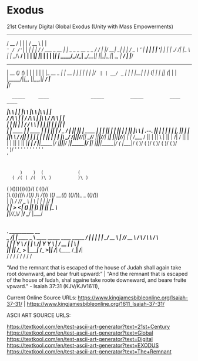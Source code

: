 # Exodus
21st Century Digital Global Exodus (Unity with Mass Empowerments)




_____  __      _     _____            _                    
/ __  \/  |    | |   /  __ \          | |                   
`' / /'`| | ___| |_  | /  \/ ___ _ __ | |_ _   _ _ __ _   _ 
  / /   | |/ __| __| | |    / _ \ '_ \| __| | | | '__| | | |
./ /____| |\__ \ |_  | \__/\  __/ | | | |_| |_| | |  | |_| |
\_____/\___/___/\__|  \____/\___|_| |_|\__|\__,_|_|   \__, |
                                                       __/ |
                                                      |___/




_____  _       _ _        _ 
 |  __ \(_)     (_) |      | |
 | |  | |_  __ _ _| |_ __ _| |
 | |  | | |/ _` | | __/ _` | |
 | |__| | | (_| | | || (_| | |
 |_____/|_|\__, |_|\__\__,_|_|
            __/ |             
           |___/         





      _____     ____                _____          _____          ____    ____        
  ___|\    \   |    |          ____|\    \    ___|\     \    ____|\   \  |    |       
 /    /\    \  |    |         /     /\    \  |    |\     \  /    /\    \ |    |       
|    |  |____| |    |        /     /  \    \ |    | |     ||    |  |    ||    |       
|    |    ____ |    |  ____ |     |    |    ||    | /_ _ / |    |__|    ||    |  ____ 
|    |   |    ||    | |    ||     |    |    ||    |\    \  |    .--.    ||    | |    |
|    |   |_,  ||    | |    ||\     \  /    /||    | |    | |    |  |    ||    | |    |
|\ ___\___/  /||____|/____/|| \_____\/____/ ||____|/____/| |____|  |____||____|/____/|
| |   /____ / ||    |     || \ |    ||    | /|    /     || |    |  |    ||    |     ||
 \|___|    | / |____|_____|/  \|____||____|/ |____|_____|/ |____|  |____||____|_____|/
   \( |____|/    \(    )/        \(    )/      \(    )/      \(      )/    \(    )/   
    '   )/        '    '          '    '        '    '        '      '      '    '    
        '              
           



         )    )  (             (     
      ( /( ( /(  )\ )          )\ )  
 (    )\()))\())(()/(      (  (()/(  
 )\  ((_)\((_)\  /(_))     )\  /(_)) 
((_) __((_) ((_)(_))_   _ ((_)(_))   
| __|\ \/ // _ \ |   \ | | | |/ __|  
| _|  >  <| (_) || |) || |_| |\__ \  
|___|/_/\_\\___/ |___/  \___/ |___/  
                                     




___________.__             __________                                     __   
\__    ___/|  |__   ____   \______   \ ____   _____   ____ _____    _____/  |_ 
  |    |   |  |  \_/ __ \   |       _// __ \ /     \ /    \\__  \  /    \   __\
  |    |   |   Y  \  ___/   |    |   \  ___/|  Y Y  \   |  \/ __ \|   |  \  |  
  |____|   |___|  /\___  >  |____|_  /\___  >__|_|  /___|  (____  /___|  /__|  
                \/     \/          \/     \/      \/     \/     \/     \/      





“And the remnant that is escaped of the house of Judah shall again take root downward, and bear fruit upward:” | “And the remnant that is escaped of the house of Iudah, shal againe take roote downeward, and beare fruite vpward.” - Isaiah 37:31 (KJV/KJV1611),

Current Online Source URLs: https://www.kingjamesbibleonline.org/Isaiah-37-31/ | https://www.kingjamesbibleonline.org/1611_Isaiah-37-31/


ASCII ART SOURCE URLS:

https://textkool.com/en/test-ascii-art-generator?text=21st+Century
https://textkool.com/en/test-ascii-art-generator?text=Global
https://textkool.com/en/test-ascii-art-generator?text=Digital
https://textkool.com/en/test-ascii-art-generator?text=EXODUS
https://textkool.com/en/test-ascii-art-generator?text=The+Remnant

